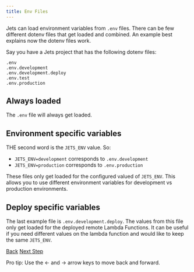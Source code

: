 ```yaml
---
title: Env Files
---
```


Jets can load environment variables from `.env` files. There can be few different dotenv files that get loaded and combined. An example best explains now the dotenv files work.

Say you have a Jets project that has the following dotenv files:

    .env
    .env.development
    .env.development.deploy
    .env.test
    .env.production

## Always loaded

The `.env` file will always get loaded.

## Environment specific variables

THE second word is the `JETS_ENV` value. So:

* `JETS_ENV=development` corresponds to `.env.development`
* `JETS_ENV=production` corresponds to `.env.production`

These files only get loaded for the configured valued of `JETS_ENV`. This allows you to use different environment variables for development vs production environments.

## Deploy specific variables

The last example file is `.env.development.deploy`.  The values from this file only get loaded for the deployed remote Lambda Functions. It can be useful if you need different values on the lambda function and would like to keep the same `JETS_ENV`.

<a id="prev" class="btn btn-basic" href="{% link _docs/function-properties.md %}">Back</a>
<a id="next" class="btn btn-primary" href="{% link _docs/config-rules.md %}">Next Step</a>
<p class="keyboard-tip">Pro tip: Use the <- and -> arrow keys to move back and forward.</p>
